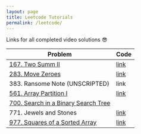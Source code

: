 ```yaml
---
layout: page
title: Leetcode Tutorials
permalink: /leetcode/
---
```


Links for all completed video solutions 😎

| Problem                                                      | Code                                                         |
| ------------------------------------------------------------ | ------------------------------------------------------------ |
| <a href="https://www.youtube.com/watch?v=U_WckZX2_mQ&feature=youtu.be" target="_blank">167. Two Summ II</a> | [link](https://github.com/jakemcannon/leetcode/blob/master/100-199/167_two_sum_2.py) |
| <a href="https://www.youtube.com/watch?v=uSz7BZtL6D4&feature=youtu.be" target="_blank">283. Move Zeroes</a> | [link](https://github.com/jakemcannon/leetcode/blob/master/200-299/283-move-zeroes.py) |
| 383. Ransome Note (UNSCRIPTED)                               | link                                                         |
| <a href="https://www.youtube.com/watch?v=nfRqXHv2JBc" target="_blank">561. Array Partition I</a> | [link](https://github.com/jakemcannon/leetcode/blob/master/500-599/561_array_partition_1.py) |
| <a href="https://www.youtube.com/watch?v=B0l6D0PEPRE&feature=youtu.be" target="_blank">700. Search in a Binary Search Tree</a> |                                                              |
| 771. Jewels and Stones                                       | [link](https://github.com/jakemcannon/leetcode/blob/master/700-799/771_jewels_and_stones.py) |
| <a href="https://www.youtube.com/watch?v=9yJfB54DalY&feature=youtu.be" target="_blank">977. Squares of a Sorted Array</a> | [link](https://github.com/jakemcannon/leetcode/blob/master/900-999/977_squares_of_sorted_array.py) |

